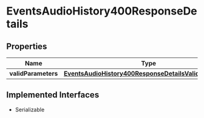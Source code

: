 

# EventsAudioHistory400ResponseDetails


## Properties

Name | Type | Description | Notes
------------ | ------------- | ------------- | -------------
**validParameters** | [**EventsAudioHistory400ResponseDetailsValidParameters**](EventsAudioHistory400ResponseDetailsValidParameters.md) |  |  [optional]


## Implemented Interfaces

* Serializable


